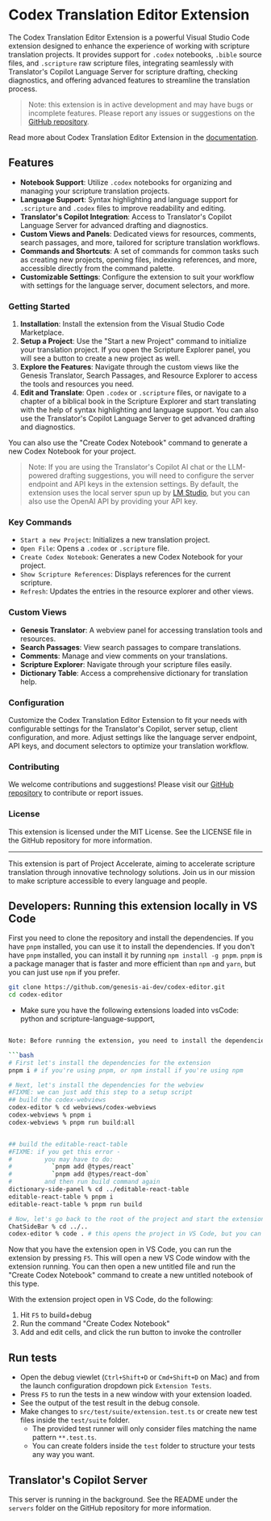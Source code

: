 # Codex Translation Editor Extension

The Codex Translation Editor Extension is a powerful Visual Studio Code extension designed to enhance the experience of working with scripture translation projects. It provides support for `.codex` notebooks, `.bible` source files, and `.scripture` raw scripture files, integrating seamlessly with Translator's Copilot Language Server for scripture drafting, checking diagnostics, and offering advanced features to streamline the translation process.

> Note: this extension is in active development and may have bugs or incomplete features. Please report any issues or suggestions on the [GitHub repository](https://github.com/genesis-ai-dev/codex-editor).

Read more about Codex Translation Editor Extension in the [documentation](https://codex-editor.gitbook.io/).

## Features

-   **Notebook Support**: Utilize `.codex` notebooks for organizing and managing your scripture translation projects.
-   **Language Support**: Syntax highlighting and language support for `.scripture` and `.codex` files to improve readability and editing.
-   **Translator's Copilot Integration**: Access to Translator's Copilot Language Server for advanced drafting and diagnostics.
-   **Custom Views and Panels**: Dedicated views for resources, comments, search passages, and more, tailored for scripture translation workflows.
-   **Commands and Shortcuts**: A set of commands for common tasks such as creating new projects, opening files, indexing references, and more, accessible directly from the command palette.
-   **Customizable Settings**: Configure the extension to suit your workflow with settings for the language server, document selectors, and more.

### Getting Started

1. **Installation**: Install the extension from the Visual Studio Code Marketplace.
2. **Setup a Project**: Use the "Start a new Project" command to initialize your translation project. If you open the Scripture Explorer panel, you will see a button to create a new project as well.
3. **Explore the Features**: Navigate through the custom views like the Genesis Translator, Search Passages, and Resource Explorer to access the tools and resources you need.
4. **Edit and Translate**: Open `.codex` or `.scripture` files, or navigate to a chapter of a biblical book in the Scripture Explorer and start translating with the help of syntax highlighting and language support. You can also use the Translator's Copilot Language Server to get advanced drafting and diagnostics.

You can also use the "Create Codex Notebook" command to generate a new Codex Notebook for your project.

> Note: If you are using the Translator's Copilot AI chat or the LLM-powered drafting suggestions, you will need to configure the server endpoint and API keys in the extension settings. By default, the extension uses the local server spun up by [LM Studio](https://lmstudio.ai), but you can also use the OpenAI API by providing your API key.

### Key Commands

-   `Start a new Project`: Initializes a new translation project.
-   `Open File`: Opens a `.codex` or `.scripture` file.
-   `Create Codex Notebook`: Generates a new Codex Notebook for your project.
-   `Show Scripture References`: Displays references for the current scripture.
-   `Refresh`: Updates the entries in the resource explorer and other views.

### Custom Views

-   **Genesis Translator**: A webview panel for accessing translation tools and resources.
-   **Search Passages**: View search passages to compare translations.
-   **Comments**: Manage and view comments on your translations.
-   **Scripture Explorer**: Navigate through your scripture files easily.
-   **Dictionary Table**: Access a comprehensive dictionary for translation help.

### Configuration

Customize the Codex Translation Editor Extension to fit your needs with configurable settings for the Translator's Copilot, server setup, client configuration, and more. Adjust settings like the language server endpoint, API keys, and document selectors to optimize your translation workflow.

### Contributing

We welcome contributions and suggestions! Please visit our [GitHub repository](https://github.com/genesis-ai-dev/codex-editor) to contribute or report issues.

### License

This extension is licensed under the MIT License. See the LICENSE file in the GitHub repository for more information.

---

This extension is part of Project Accelerate, aiming to accelerate scripture translation through innovative technology solutions. Join us in our mission to make scripture accessible to every language and people.

## Developers: Running this extension locally in VS Code

First you need to clone the repository and install the dependencies. If you have `pnpm` installed, you can use it to install the dependencies. If you don't have `pnpm` installed, you can install it by running `npm install -g pnpm`. `pnpm` is a package manager that is faster and more efficient than `npm` and `yarn`, but you can just use `npm` if you prefer.

```bash
git clone https://github.com/genesis-ai-dev/codex-editor.git
cd codex-editor
```

-   Make sure you have the following extensions loaded into vsCode: python and scripture-language-support,

````bash

Note: Before running the extension, you need to install the dependencies for **both** the extension itself, and any children webviews, such as the `ChatSideBar`. To do this, open a terminal and run the following command:

```bash
# First let's install the dependencies for the extension
pnpm i # if you're using pnpm, or npm install if you're using npm

# Next, let's install the dependencies for the webview
#FIXME: we can just add this step to a setup script
## build the codex-webviews
codex-editor % cd webviews/codex-webviews
codex-webviews % pnpm i
codex-webviews % pnpm run build:all


## build the editable-react-table
#FIXME: if you get this error -
#         you may have to do:
#           `pnpm add @types/react`
#           `pnpm add @types/react-dom`
#         and then run build command again
dictionary-side-panel % cd ../editable-react-table
editable-react-table % pnpm i
editable-react-table % pnpm run build

# Now, let's go back to the root of the project and start the extension
ChatSideBar % cd ../..
codex-editor % code . # this opens the project in VS Code, but you can also open it manually by opening VS Code and opening the extension folder you cloned
````

Now that you have the extension open in VS Code, you can run the extension by pressing `F5`. This will open a new VS Code window with the extension running. You can then open a new untitled file and run the "Create Codex Notebook" command to create a new untitled notebook of this type.

With the extension project open in VS Code, do the following:

1. Hit `F5` to build+debug
2. Run the command "Create Codex Notebook"
3. Add and edit cells, and click the run button to invoke the controller

## Run tests

-   Open the debug viewlet (`Ctrl+Shift+D` or `Cmd+Shift+D` on Mac) and from the launch configuration dropdown pick `Extension Tests`.
-   Press `F5` to run the tests in a new window with your extension loaded.
-   See the output of the test result in the debug console.
-   Make changes to `src/test/suite/extension.test.ts` or create new test files inside the `test/suite` folder.
    -   The provided test runner will only consider files matching the name pattern `**.test.ts`.
    -   You can create folders inside the `test` folder to structure your tests any way you want.

## Translator's Copilot Server

This server is running in the background. See the README under the `servers` folder on the GitHub repository for more information.
